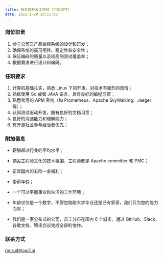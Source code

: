 ```yaml
---
title: 服务端开发工程师（可观测性）
date: 2022-1-20 10:51:00
---
```


### 岗位职责

1. 参与公司云产品监控系统的设计和研发；
2. 确保系统的高可用性、稳定性和安全性；
3. 保证编码的质量以及较高的测试覆盖率；
4. 根据需求进行设计和编码。

### 任职要求

1. 计算机基础扎实，熟悉 Linux 下的开发，对技术有强烈的热情；
2. 熟练使用 Go 或者 JAVA 语言，具有良好的编程习惯；
3. 熟悉常用的 APM 系统（如 Prometheus、Apache SkyWalking、Jaeger 等）；
4. 认同测试驱动开发，拥有良好的文档习惯；
5. 良好的沟通能力和理解能力；
6. 有开源社区参与经验者优先；

### 附加信息

- 薪酬超过行业的平均水平；

- 顶尖工程师文化的技术氛围，工程师都是 Apache committer 和 PMC；

- 正常国内的五险一金福利；

- 带薪年假；

- 一个可以平衡事业和生活的工作环境；

- 年龄仅仅是一个数字。不管您刚刚大学毕业还是已有家室，我们只为您的能力而来；

- 我们是一家分布式的公司，员工分布在国内 6 个城市，通过 GitHub、Slack、谷歌文档、腾讯会议完成全部的协作。

### 联系方式

[recruit@api7.ai](mailto:recruit@api7.ai)
